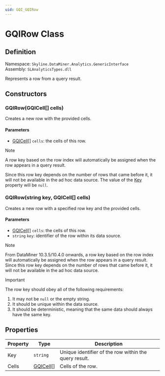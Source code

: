```yaml
---
uid: GQI_GQIRow
---
```


# GQIRow Class

## Definition

Namespace: `Skyline.DataMiner.Analytics.GenericInterface`  
Assembly: `SLAnalyticsTypes.dll`

Represents a row from a query result.

## Constructors

### GQIRow(GQICell[] cells)

Creates a new row with the provided cells.

#### Parameters

- [GQICell](xref:GQI_GQICell)[] `cells`: the cells of this row.

> [!NOTE]
> A row key based on the row index will automatically be assigned when the row appears in a query result.
>
> Since this row key depends on the number of rows that came before it, it will not be available in the ad hoc data source. The value of the [Key](#properties) property will be `null`.

### GQIRow(string key, GQICell[] cells)

Creates a new row with a specified row key and the provided cells.

#### Parameters

- [GQICell](xref:GQI_GQICell)[] `cells`: the cells of this row.
- `string` `key`: identifier of the row within its data source.

> [!NOTE]
> From DataMiner 10.3.5/10.4.0 onwards<!-- RN 35999 -->, a row key based on the row index will automatically be assigned when the row appears in a query result. Since this row key depends on the number of rows that came before it, it will not be available in the ad hoc data source.

> [!IMPORTANT]
> The row key should obey all of the following requirements:
>
> 1. It may not be `null` or the empty string.
> 1. It should be unique within the data source.
> 1. It should be deterministic, meaning that the same data should always have the same key.

## Properties

| Property | Type | Description |
| -------- | ---- | ----------- |
| Key | `string` | Unique identifier of the row within the query result. |
| Cells | [GQICell](xref:GQI_GQICell)[] | Cells of the row. |

